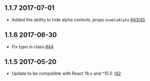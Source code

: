 ## 1.1.7 2017-07-01

- Added the ability to hide alpha controls, props `enableAlpha`  [#43](https://github.com/react-component/color-picker/issues/43)[!45](https://github.com/react-component/color-picker/pull/45)

## 1.1.6 2017-06-30

- Fix typo in class [#44](https://github.com/react-component/color-picker/issues/43)

## 1.1.5 2017-05-20

- Update to be compatible with React 16.x and ^15.5. [!42](https://github.com/react-component/color-picker/pull/42)
